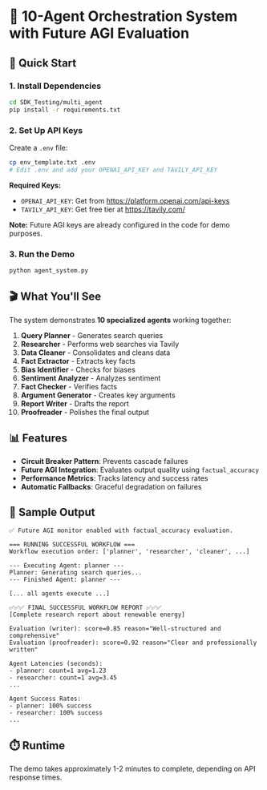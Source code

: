 # 🤖 10-Agent Orchestration System with Future AGI Evaluation

## 🚀 Quick Start

### 1. Install Dependencies
```bash
cd SDK_Testing/multi_agent
pip install -r requirements.txt
```

### 2. Set Up API Keys
Create a `.env` file:
```bash
cp env_template.txt .env
# Edit .env and add your OPENAI_API_KEY and TAVILY_API_KEY
```

**Required Keys:**
- `OPENAI_API_KEY`: Get from https://platform.openai.com/api-keys
- `TAVILY_API_KEY`: Get free tier at https://tavily.com/

**Note:** Future AGI keys are already configured in the code for demo purposes.

### 3. Run the Demo
```bash
python agent_system.py
```

## 🎬 What You'll See

The system demonstrates **10 specialized agents** working together:

1. **Query Planner** - Generates search queries
2. **Researcher** - Performs web searches via Tavily
3. **Data Cleaner** - Consolidates and cleans data
4. **Fact Extractor** - Extracts key facts
5. **Bias Identifier** - Checks for biases
6. **Sentiment Analyzer** - Analyzes sentiment
7. **Fact Checker** - Verifies facts
8. **Argument Generator** - Creates key arguments
9. **Report Writer** - Drafts the report
10. **Proofreader** - Polishes the final output

## 📊 Features

- **Circuit Breaker Pattern**: Prevents cascade failures
- **Future AGI Integration**: Evaluates output quality using `factual_accuracy`
- **Performance Metrics**: Tracks latency and success rates
- **Automatic Fallbacks**: Graceful degradation on failures

## 📝 Sample Output

```
✅ Future AGI monitor enabled with factual_accuracy evaluation.

=== RUNNING SUCCESSFUL WORKFLOW ===
Workflow execution order: ['planner', 'researcher', 'cleaner', ...]

--- Executing Agent: planner ---
Planner: Generating search queries...
--- Finished Agent: planner ---

[... all agents execute ...]

✅✅✅ FINAL SUCCESSFUL WORKFLOW REPORT ✅✅✅
[Complete research report about renewable energy]

Evaluation (writer): score=0.85 reason="Well-structured and comprehensive"
Evaluation (proofreader): score=0.92 reason="Clear and professionally written"

Agent Latencies (seconds):
- planner: count=1 avg=1.23
- researcher: count=1 avg=3.45
...

Agent Success Rates:
- planner: 100% success
- researcher: 100% success
...
```

## ⏱️ Runtime

The demo takes approximately 1-2 minutes to complete, depending on API response times.
